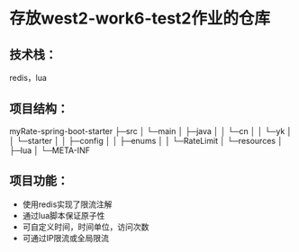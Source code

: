 # 存放west2-work6-test2作业的仓库

## 技术栈：

redis，lua

## 项目结构：

myRate-spring-boot-starter
    ├─src
    │  └─main
    │      ├─java
    │      │  └─cn
    │      │      └─yk
    │      │          └─starter
    │      │              ├─config
    │      │              ├─enums
    │      │              └─RateLimit
    │      └─resources
    │          ├─lua
    │          └─META-INF

## 项目功能：

- 使用redis实现了限流注解
- 通过lua脚本保证原子性
- 可自定义时间，时间单位，访问次数
- 可通过IP限流或全局限流